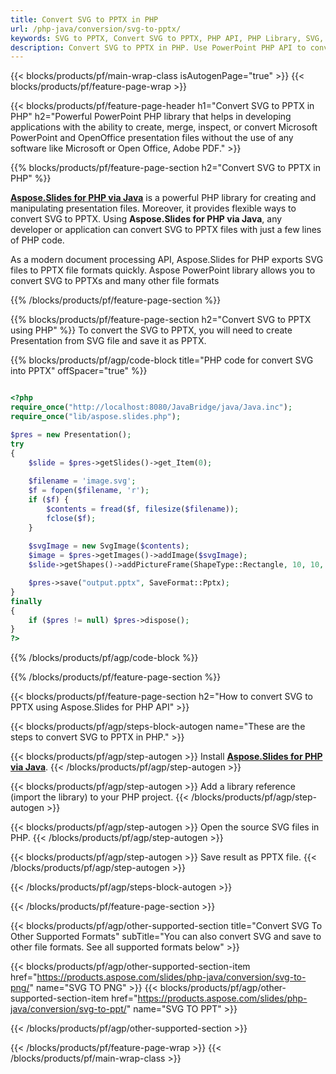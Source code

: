 ```yaml
---
title: Convert SVG to PPTX in PHP
url: /php-java/conversion/svg-to-pptx/
keywords: SVG to PPTX, Convert SVG to PPTX, PHP API, PHP Library, SVG, PPTX
description: Convert SVG to PPTX in PHP. Use PowerPoint PHP API to convert SVG files to PPTX
---
```


{{< blocks/products/pf/main-wrap-class isAutogenPage="true" >}}
{{< blocks/products/pf/feature-page-wrap >}}

{{< blocks/products/pf/feature-page-header h1="Convert SVG to PPTX in PHP" h2="Powerful PowerPoint PHP library that helps in developing applications with the ability to create, merge, inspect, or convert Microsoft PowerPoint and OpenOffice presentation files without the use of any software like Microsoft or Open Office, Adobe PDF." >}}

{{% blocks/products/pf/feature-page-section h2="Convert SVG to PPTX in PHP" %}}

[**Aspose.Slides for PHP via Java**](https://products.aspose.com/slides/php-java/) is a powerful PHP library for creating and manipulating presentation files. Moreover, it provides flexible ways to convert SVG to PPTX. Using **Aspose.Slides for PHP via Java**, any developer or application can convert SVG to PPTX files with just a few lines of PHP code.

As a modern document processing API, Aspose.Slides for PHP exports SVG files to PPTX file formats quickly. Aspose PowerPoint library allows you to convert SVG to PPTXs and many other file formats

{{% /blocks/products/pf/feature-page-section %}}

{{% blocks/products/pf/feature-page-section  h2="Convert SVG to PPTX using PHP" %}}
To convert the SVG to PPTX, you will need to create Presentation from SVG file and save it as PPTX.

{{% blocks/products/pf/agp/code-block title="PHP code for convert SVG into PPTX" offSpacer="true" %}}

```php

<?php
require_once("http://localhost:8080/JavaBridge/java/Java.inc");
require_once("lib/aspose.slides.php");

$pres = new Presentation();
try
{
    $slide = $pres->getSlides()->get_Item(0);
    
    $filename = 'image.svg';
    $f = fopen($filename, 'r');
    if ($f) {
        $contents = fread($f, filesize($filename));
        fclose($f);
    }
    
    $svgImage = new SvgImage($contents);
    $image = $pres->getImages()->addImage($svgImage);
    $slide->getShapes()->addPictureFrame(ShapeType::Rectangle, 10, 10, 100, 100, $image);

    $pres->save("output.pptx", SaveFormat::Pptx);
}
finally
{
    if ($pres != null) $pres->dispose();
}
?>
```


{{% /blocks/products/pf/agp/code-block %}}

{{% /blocks/products/pf/feature-page-section %}}

{{< blocks/products/pf/feature-page-section  h2="How to convert SVG to PPTX using Aspose.Slides for PHP API" >}}

{{< blocks/products/pf/agp/steps-block-autogen name="These are the steps to convert SVG to PPTX in PHP." >}}

{{< blocks/products/pf/agp/step-autogen >}}
Install [**Aspose.Slides for PHP via Java**](https://products.aspose.com/slides/php-java/).
{{< /blocks/products/pf/agp/step-autogen >}}

{{< blocks/products/pf/agp/step-autogen >}}
Add a library reference (import the library) to your PHP project.
{{< /blocks/products/pf/agp/step-autogen >}}

{{< blocks/products/pf/agp/step-autogen >}}
Open the source SVG files in PHP.
{{< /blocks/products/pf/agp/step-autogen >}}

{{< blocks/products/pf/agp/step-autogen >}}
Save result as PPTX file.
{{< /blocks/products/pf/agp/step-autogen >}}

{{< /blocks/products/pf/agp/steps-block-autogen >}}

{{< /blocks/products/pf/feature-page-section >}}

{{< blocks/products/pf/agp/other-supported-section title="Convert SVG To Other Supported Formats" subTitle="You can also convert SVG and save to other file formats. See all supported formats below" >}}

{{< blocks/products/pf/agp/other-supported-section-item href="https://products.aspose.com/slides/php-java/conversion/svg-to-png/" name="SVG TO PNG" >}}
{{< blocks/products/pf/agp/other-supported-section-item href="https://products.aspose.com/slides/php-java/conversion/svg-to-ppt/" name="SVG TO PPT" >}}


{{< /blocks/products/pf/agp/other-supported-section >}}

{{< /blocks/products/pf/feature-page-wrap >}}
{{< /blocks/products/pf/main-wrap-class >}}